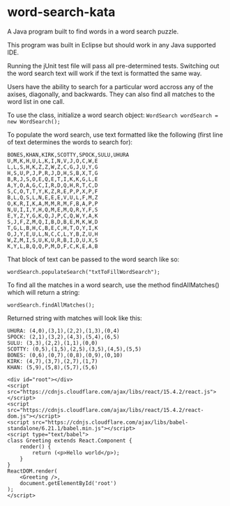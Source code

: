 # word-search-kata

A Java program built to find words in a word search puzzle.

This program was built in Eclipse but should work in any Java supported IDE.

Running the jUnit test file will pass all pre-determined tests. Switching out the word search text will work if the text is formatted the same way. 

Users have the ability to search for a particular word accross any of the axises, diagonally, and backwards. They can also find all matches to the word list in one call.

To use the class, initialize a word search object:
```WordSearch wordSearch = new WordSearch();```

To populate the word search, use text formatted like the following (first line of text determines the words to search for):
```
BONES,KHAN,KIRK,SCOTTY,SPOCK,SULU,UHURA
U,M,K,H,U,L,K,I,N,V,J,O,C,W,E
L,L,S,H,K,Z,Z,W,Z,C,G,J,U,Y,G
H,S,U,P,J,P,R,J,D,H,S,B,X,T,G
B,R,J,S,O,E,Q,E,T,I,K,K,G,L,E
A,Y,O,A,G,C,I,R,D,Q,H,R,T,C,D
S,C,O,T,T,Y,K,Z,R,E,P,P,X,P,F
B,L,Q,S,L,N,E,E,E,V,U,L,F,M,Z
O,K,R,I,K,A,M,M,R,M,F,B,A,P,P
N,U,I,I,Y,H,Q,M,E,M,Q,R,Y,F,S
E,Y,Z,Y,G,K,Q,J,P,C,Q,W,Y,A,K
S,J,F,Z,M,Q,I,B,D,B,E,M,K,W,D
T,G,L,B,H,C,B,E,C,H,T,O,Y,I,K
O,J,Y,E,U,L,N,C,C,L,Y,B,Z,U,H
W,Z,M,I,S,U,K,U,R,B,I,D,U,X,S
K,Y,L,B,Q,Q,P,M,D,F,C,K,E,A,B
```

That block of text can be passed to the word search like so:
```
wordSearch.populateSearch("txtToFillWordSearch");
```

To find all the matches in a word search, use the method findAllMatches() which will return a string:
```
wordSearch.findAllMatches();
```

Returned string with matches will look like this:
```
UHURA: (4,0),(3,1),(2,2),(1,3),(0,4)
SPOCK: (2,1),(3,2),(4,3),(5,4),(6,5)
SULU: (3,3),(2,2),(1,1),(0,0)
SCOTTY: (0,5),(1,5),(2,5),(3,5),(4,5),(5,5)
BONES: (0,6),(0,7),(0,8),(0,9),(0,10)
KIRK: (4,7),(3,7),(2,7),(1,7)
KHAN: (5,9),(5,8),(5,7),(5,6)
```
```
<div id="root"></div>
<script src="https://cdnjs.cloudflare.com/ajax/libs/react/15.4.2/react.js"></script>
<script src="https://cdnjs.cloudflare.com/ajax/libs/react/15.4.2/react-dom.js"></script>
<script src="https://cdnjs.cloudflare.com/ajax/libs/babel-standalone/6.21.1/babel.min.js"></script>
<script type="text/babel">
class Greeting extends React.Component {
    render() {
        return (<p>Hello world</p>);
    }
}
ReactDOM.render(
    <Greeting />,
    document.getElementById('root')
);
</script>
```
